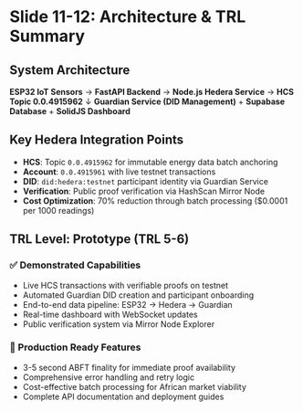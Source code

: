 # Slide 11-12: Architecture & TRL Summary

## System Architecture
**ESP32 IoT Sensors** → **FastAPI Backend** → **Node.js Hedera Service** → **HCS Topic 0.0.4915962**
↓
**Guardian Service (DID Management)** + **Supabase Database** + **SolidJS Dashboard**

## Key Hedera Integration Points
- **HCS**: Topic `0.0.4915962` for immutable energy data batch anchoring
- **Account**: `0.0.4915961` with live testnet transactions
- **DID**: `did:hedera:testnet` participant identity via Guardian Service
- **Verification**: Public proof verification via HashScan Mirror Node
- **Cost Optimization**: 70% reduction through batch processing ($0.0001 per 1000 readings)

## TRL Level: **Prototype (TRL 5-6)**

### ✅ Demonstrated Capabilities
- Live HCS transactions with verifiable proofs on testnet
- Automated Guardian DID creation and participant onboarding
- End-to-end data pipeline: ESP32 → Hedera → Guardian
- Real-time dashboard with WebSocket updates
- Public verification system via Mirror Node Explorer

### 🎯 Production Ready Features
- 3-5 second ABFT finality for immediate proof availability
- Comprehensive error handling and retry logic
- Cost-effective batch processing for African market viability
- Complete API documentation and deployment guides